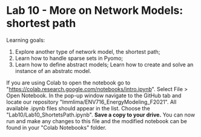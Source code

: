 # Lab 10 - More on Network Models: shortest path

Learning goals:

1) Explore another type of network model, the shortest path;
2) Learn how to handle sparse sets in Pyomo;
3) Learn how to define abstract models; Learn how to create and solve an instance of an abstratc model.

If you are using Colab to open the notebook go to "https://colab.research.google.com/notebooks/intro.ipynb". Select File > Open Notebook. 
In the pop-up window navigate to the GitHub tab and locate our repository "lmmlima/ENV716_EnergyModeling_F2021". All available .ipynb files should appear in the list. Choose the "Lab10/Lab10_ShortetsPath.ipynb". 
**Save a copy to your drive.** You can now run and make any changes to this file and the modified notebook can be found in your "Colab Notebooks" folder.
